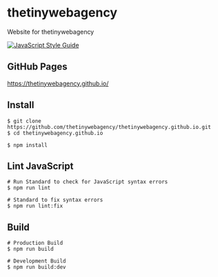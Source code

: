 # thetinywebagency
Website for thetinywebagency

[![JavaScript Style Guide](https://img.shields.io/badge/code_style-standard-brightgreen.svg)](https://standardjs.com)

## GitHub Pages
https://thetinywebagency.github.io/

## Install
```
$ git clone https://github.com/thetinywebagency/thetinywebagency.github.io.git
$ cd thetinywebagency.github.io

$ npm install
```

## Lint JavaScript
```
# Run Standard to check for JavaScript syntax errors
$ npm run lint

# Standard to fix syntax errors
$ npm run lint:fix
```

## Build
```
# Production Build
$ npm run build

# Development Build
$ npm run build:dev
```
